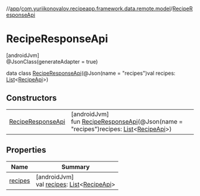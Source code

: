 //[app](../../../index.md)/[com.yuriikonovalov.recipeapp.framework.data.remote.model](../index.md)/[RecipeResponseApi](index.md)

# RecipeResponseApi

[androidJvm]\
@JsonClass(generateAdapter = true)

data class [RecipeResponseApi](index.md)(@Json(name = &quot;recipes&quot;)val recipes: [List](https://kotlinlang.org/api/latest/jvm/stdlib/kotlin.collections/-list/index.html)&lt;[RecipeApi](../-recipe-api/index.md)&gt;)

## Constructors

| | |
|---|---|
| [RecipeResponseApi](-recipe-response-api.md) | [androidJvm]<br>fun [RecipeResponseApi](-recipe-response-api.md)(@Json(name = &quot;recipes&quot;)recipes: [List](https://kotlinlang.org/api/latest/jvm/stdlib/kotlin.collections/-list/index.html)&lt;[RecipeApi](../-recipe-api/index.md)&gt;) |

## Properties

| Name | Summary |
|---|---|
| [recipes](recipes.md) | [androidJvm]<br>val [recipes](recipes.md): [List](https://kotlinlang.org/api/latest/jvm/stdlib/kotlin.collections/-list/index.html)&lt;[RecipeApi](../-recipe-api/index.md)&gt; |
